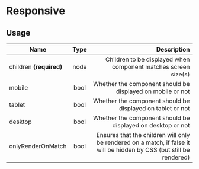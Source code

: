 <!-- 
This is an auto-generated markdown. 
You can change it in "src/behaviour/Responsive.js" and run build:docs to update this file.
-->
# Responsive

## Usage
| Name        | Type           | Description  |
| ----------- |:--------------:| ------------:|
|children **(required)**|node|Children to be displayed when component matches screen size(s)
|mobile|bool|Whether the component should be displayed on mobile or not
|tablet|bool|Whether the component should be displayed on tablet or not
|desktop|bool|Whether the component should be displayed on desktop or not
|onlyRenderOnMatch|bool|Ensures that the children will only be rendered on a match, if false it will be hidden by CSS (but still be rendered)
